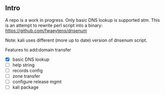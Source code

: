## Intro

A repo is a work in progress. Only basic DNS lookup is supported atm.
This is an attempt to rewrite perl script into a binary:
https://github.com/fwaeytens/dnsenum

Note: kali uses different (more up to date) version of dnsenum script.

Features to add:domain transfer
- [x] basic DNS lookup
- [ ] help string
- [ ] records config
- [ ] zone transfer
- [ ] configure release mgmt
- [ ] kali package
